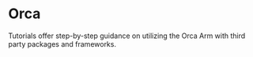 # Orca
Tutorials offer step-by-step guidance on utilizing the Orca Arm with third party packages and frameworks.
